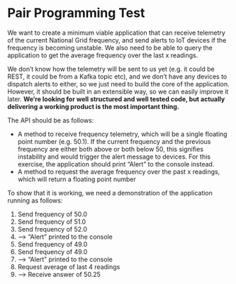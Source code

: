 # Pair Programming Test

We want to create a minimum viable application that can receive telemetry of the current National Grid frequency, and send alerts to IoT devices if the frequency is becoming unstable. We also need to be able to query the application to get the average frequency over the last x readings.

We don’t know how the telemetry will be sent to us yet (e.g. it could be REST, it could be from a Kafka topic etc), and we don’t have any devices to dispatch alerts to either, so we just need to build the core of the application. However, it should be built in an extensible way, so we can easily improve it later. **We’re looking for well structured and well tested code, but actually delivering a working product is the most important thing.**

The API should be as follows:
* A method to receive frequency telemetry, which will be a single floating point number (e.g. 50.1). If the current frequency and the previous frequency are either both above or both below 50, this signifies instability and would trigger the alert message to devices. For this exercise, the application should print “Alert” to the console instead.
* A method to request the average frequency over the past x readings, which will return a floating point number

To show that it is working, we need a demonstration of the application running as follows:
1. Send frequency of 50.0
2. Send frequency of 51.0
3. Send frequency of 52.0
4. —> “Alert” printed to the console
5. Send frequency of 49.0
6. Send frequency of 49.0
7. —> “Alert” printed to the console
8. Request average of last 4 readings
9. —> Receive answer of 50.25
